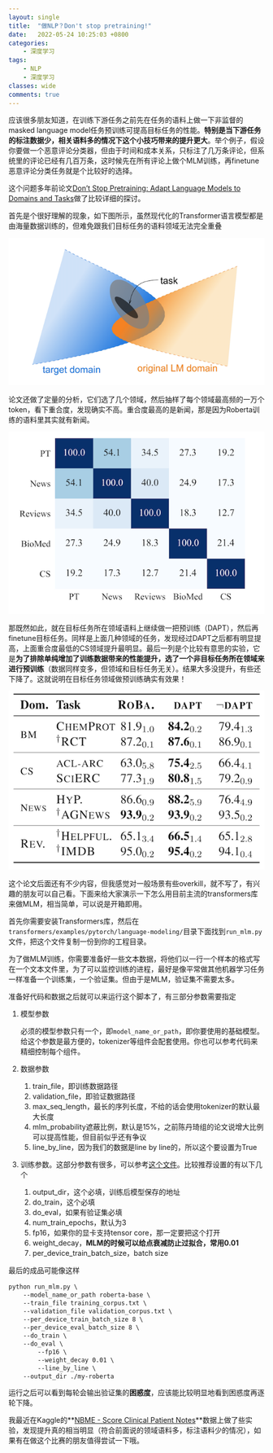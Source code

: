 ```yaml
---
layout: single
title:  "做NLP？Don't stop pretraining!"
date:   2022-05-24 10:25:03 +0800
categories: 
    - 深度学习
tags: 
    - NLP
    - 深度学习
classes: wide
comments: true
---
```


应该很多朋友知道，在训练下游任务之前先在任务的语料上做一下非监督的masked language model任务预训练可提高目标任务的性能。**特别是当下游任务的标注数据少，相关语料多的情况下这个小技巧带来的提升更大**。举个例子，假设你要做一个恶意评论分类器，但由于时间和成本关系，只标注了几万条评论，但系统里的评论已经有几百万条，这时候先在所有评论上做个MLM训练，再finetune恶意评论分类任务就是个比较好的选择。

这个问题多年前论文[Don’t Stop Pretraining: Adapt Language Models to Domains and Tasks](https://arxiv.org/pdf/2004.10964.pdf)做了比较详细的探讨。

首先是个很好理解的现象，如下图所示，虽然现代化的Transformer语言模型都是由海量数据训练的，但难免跟我们目标任务的语料领域无法完全重叠

![目标域与预训练语言模型的领域往往不完全重合](/assets/mlm/Untitled.png)


论文还做了定量的分析，它们选了几个领域，然后抽样了每个领域最高频的一万个token，看下重合度，发现确实不高。重合度最高的是新闻，那是因为Roberta训练的语料里其实就有新闻。

![领域间最高频token的重合度](/assets/mlm/Untitled%201.png)


那既然如此，就在目标任务所在领域语料上继续做一把预训练（DAPT），然后再finetune目标任务。同样是上面几种领域的任务，发现经过DAPT之后都有明显提高，上面重合度最低的CS领域提升最明显。最后一列是个比较有意思的实验，它是**为了排除单纯增加了训练数据带来的性能提升，选了一个非目标任务所在领域来进行预训练**（数据同样变多，但领域和目标任务无关）。结果大多没提升，有些还下降了。这就说明在目标任务领域做预训练确实有效果！

![经过领域语料进一步预训练后，模型在目标任务上都有明显提升](/assets/mlm/Untitled%202.png)


这个论文后面还有不少内容，但我感觉对一般场景有些overkill，就不写了，有兴趣的朋友可以自己看。下面来给大家演示一下怎么用目前主流的transformers库来做MLM，相当简单，可以说是开箱即用。

首先你需要安装Transformers库，然后在`transformers/examples/pytorch/language-modeling/`目录下面找到`run_mlm.py`文件，把这个文件复制一份到你的工程目录。

为了做MLM训练，你需要准备好一些文本数据，将他们以一行一个样本的格式写在一个文本文件里，为了可以监控训练的进程，最好是像平常做其他机器学习任务一样准备一个训练集，一个验证集。但由于是MLM，验证集不需要太多。

准备好代码和数据之后就可以来运行这个脚本了，有三部分参数需要指定

1. 模型参数
    
    必须的模型参数只有一个，即`model_name_or_path`，即你要使用的基础模型。给这个参数是最方便的，tokenizer等组件会配套使用。你也可以参考代码来精细控制每个组件。
    
2. 数据参数
    1. train_file，即训练数据路径
    2. validation_file，即验证数据路径
    3. max_seq_length，最长的序列长度，不给的话会使用tokenizer的默认最大长度
    4. mlm_probability遮蔽比例，默认是15%，之前陈丹琦组的论文说增大比例可以提高性能，但目前似乎还有争议
    5. line_by_line，因为我们的数据是line by line的，所以这个要设置为True
3. 训练参数。这部分参数有很多，可以参考[这个文件](https://github.com/huggingface/transformers/blob/main/src/transformers/training_args.py)。比较推荐设置的有以下几个
    1. output_dir，这个必填，训练后模型保存的地址
    2. do_train，这个必填
    3. do_eval，如果有验证集必填
    4. num_train_epochs，默认为3
    5. fp16，如果你的显卡支持tensor core，那一定要把这个打开
    6. weight_decay，**MLM的时候可以给点衰减防止过拟合，常用0.01**
    7. per_device_train_batch_size，batch size

最后的成品可能像这样

```
python run_mlm.py \
    --model_name_or_path roberta-base \
    --train_file training_corpus.txt \
    --validation_file validation_corpus.txt \
    --per_device_train_batch_size 8 \
    --per_device_eval_batch_size 8 \
    --do_train \
    --do_eval \
		--fp16 \
		--weight_decay 0.01 \
		--line_by_line \
    --output_dir ./my-roberta
```

运行之后可以看到每轮会输出验证集的**困惑度**，应该能比较明显地看到困惑度再逐轮下降。

我最近在Kaggle的**[NBME - Score Clinical Patient Notes](http://www.kaggle.com/competitions/nbme-score-clinical-patient-notes)**数据上做了些实验，发现提升真的相当明显（符合前面说的领域语料多，标注语料少的情况），如果有在做这个比赛的朋友值得尝试一下哦。